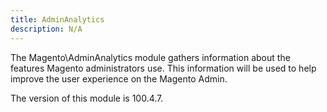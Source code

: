 ```yaml
---
title: AdminAnalytics
description: N/A
---
```


The Magento\AdminAnalytics module gathers information about the features Magento administrators use. This information will be used to help improve the user experience on the Magento Admin.

<InlineAlert slots="text" />
The version of this module is 100.4.7.
